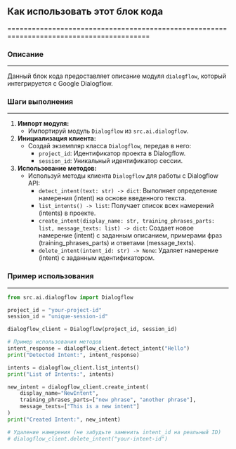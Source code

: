 ## Как использовать этот блок кода
=========================================================================================

### Описание
-------------------------
Данный блок кода предоставляет описание модуля `dialogflow`, который интегрируется с Google Dialogflow.

### Шаги выполнения
-------------------------
1. **Импорт модуля:** 
    - Импортируй модуль `Dialogflow` из `src.ai.dialogflow`.
2. **Инициализация клиента:** 
    - Создай экземпляр класса `Dialogflow`, передав в него:
        - `project_id`: Идентификатор проекта в Dialogflow.
        - `session_id`: Уникальный идентификатор сессии.
3. **Использование методов:** 
    - Используй методы клиента `Dialogflow` для работы с Dialogflow API:
        - `detect_intent(text: str) -> dict`:  Выполняет определение намерения (intent) на основе введенного текста.
        - `list_intents() -> list`:  Получает список всех намерений (intents) в проекте.
        - `create_intent(display_name: str, training_phrases_parts: list, message_texts: list) -> dict`: Создает новое намерение (intent) с заданным описанием, примерами фраз (training_phrases_parts) и ответами (message_texts).
        - `delete_intent(intent_id: str) -> None`: Удаляет намерение (intent) с заданным идентификатором.

### Пример использования
-------------------------

```python
from src.ai.dialogflow import Dialogflow

project_id = "your-project-id"
session_id = "unique-session-id"

dialogflow_client = Dialogflow(project_id, session_id)

# Пример использования методов
intent_response = dialogflow_client.detect_intent("Hello")
print("Detected Intent:", intent_response)

intents = dialogflow_client.list_intents()
print("List of Intents:", intents)

new_intent = dialogflow_client.create_intent(
    display_name="NewIntent",
    training_phrases_parts=["new phrase", "another phrase"],
    message_texts=["This is a new intent"]
)
print("Created Intent:", new_intent)

# Удаление намерения (не забудьте заменить intent_id на реальный ID)
# dialogflow_client.delete_intent("your-intent-id")